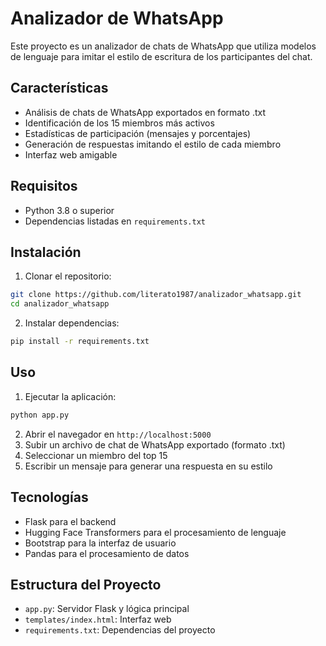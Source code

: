 # Analizador de WhatsApp

Este proyecto es un analizador de chats de WhatsApp que utiliza modelos de lenguaje para imitar el estilo de escritura de los participantes del chat.

## Características

- Análisis de chats de WhatsApp exportados en formato .txt
- Identificación de los 15 miembros más activos
- Estadísticas de participación (mensajes y porcentajes)
- Generación de respuestas imitando el estilo de cada miembro
- Interfaz web amigable

## Requisitos

- Python 3.8 o superior
- Dependencias listadas en `requirements.txt`

## Instalación

1. Clonar el repositorio:
```bash
git clone https://github.com/literato1987/analizador_whatsapp.git
cd analizador_whatsapp
```

2. Instalar dependencias:
```bash
pip install -r requirements.txt
```

## Uso

1. Ejecutar la aplicación:
```bash
python app.py
```

2. Abrir el navegador en `http://localhost:5000`
3. Subir un archivo de chat de WhatsApp exportado (formato .txt)
4. Seleccionar un miembro del top 15
5. Escribir un mensaje para generar una respuesta en su estilo

## Tecnologías

- Flask para el backend
- Hugging Face Transformers para el procesamiento de lenguaje
- Bootstrap para la interfaz de usuario
- Pandas para el procesamiento de datos

## Estructura del Proyecto

- `app.py`: Servidor Flask y lógica principal
- `templates/index.html`: Interfaz web
- `requirements.txt`: Dependencias del proyecto 